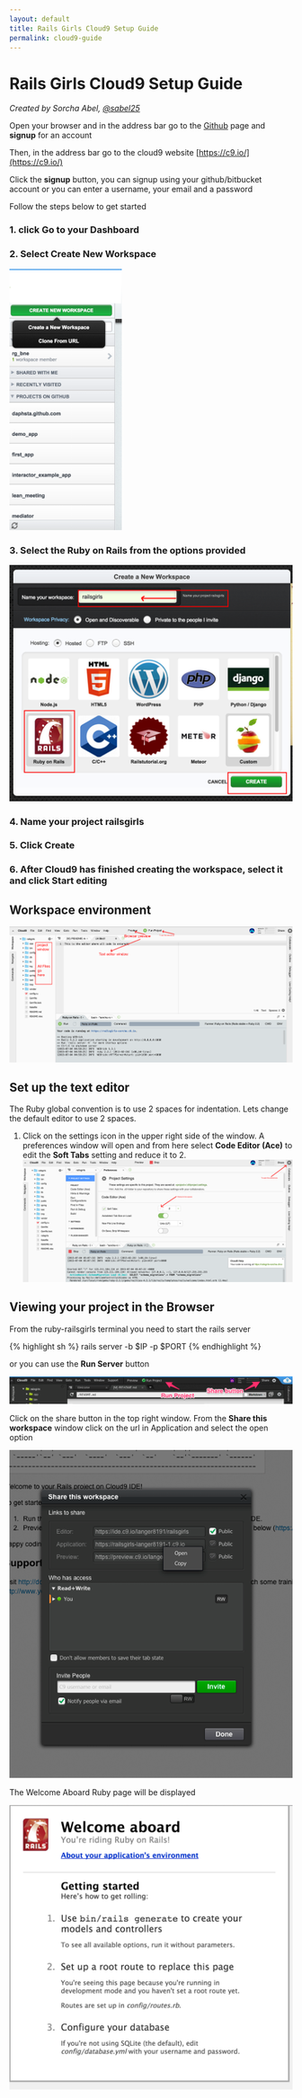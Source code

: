 ```yaml
---
layout: default
title: Rails Girls Cloud9 Setup Guide
permalink: cloud9-guide
---
```


# Rails Girls Cloud9 Setup Guide

*Created by Sorcha Abel, [@sabel25](https://twitter.com/sabel25)*

Open your browser and in the address bar go to the [Github](https://github.com/) page and __signup__ for an account

Then, in the address bar go to the cloud9 website [https://c9.io/](https://c9.io/)

Click the __signup__ button, you can signup using your github/bitbucket account or you can enter a username, your email and a password

Follow the steps below to get started

### 1. click __Go to your Dashboard__

### 2. Select __Create New Workspace__
<img src="/images/c9/c9-create-workspace.png" alt="Workspace" width="200">

### 3. Select the __Ruby on Rails__ from the options provided
<img src="/images/c9/c9-workspace-ror.png" alt="Workspace" width="600">

### 4. Name your project __railsgirls__

### 5. Click __Create__

### 6. After Cloud9 has finished creating the workspace, select it and click __Start editing__

## Workspace environment
![Cloud 9](/images/c9/c9-project-workspace2.png "C9 workspace")


## Set up the text editor

The Ruby global convention is to use 2 spaces for indentation. Lets change the default editor to use 2 spaces.

1. Click on the settings icon in the upper right side of the window. A preferences window will open and from here select __Code Editor (Ace)__ to edit the __Soft Tabs__ setting and reduce it to 2.
![Cloud 9 editor](/images/c9/c9-settings2.png "C9 editor")

## Viewing your project in the Browser

From the ruby-railsgirls terminal you need to start the rails server

{% highlight sh %}
rails server -b $IP -p $PORT
{% endhighlight %}

or you can use the __Run Server__ button

![Cloud 9 Rails Server](/images/c9/c9-run-server.png "C9 Run Server")

Click on the share button in the top right window. From the __Share this workspace__ window click on the url in Application and select the open option

<img src="/images/c9/c9-share-workspace.png" alt="Workspace" width="600">

The Welcome Aboard Ruby page will be displayed

<img src="/images/c9/c9-welcome.png" alt="Welcome" width="600">

